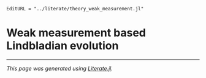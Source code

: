 ```@meta
EditURL = "../literate/theory_weak_measurement.jl"
```

# Weak measurement based Lindbladian evolution

---

*This page was generated using [Literate.jl](https://github.com/fredrikekre/Literate.jl).*

